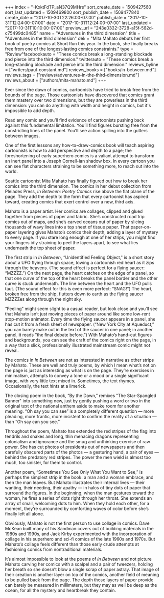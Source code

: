 +++
index = "-KxktFdTP_aN37Q9MHrs"
sort_create_date = 1509427560
sort_last_updated = 1509469800
sort_publish_date = 1509477840
create_date = "2017-10-30T22:26:00-07:00"
publish_date = "2017-10-31T12:24:00-07:00"
date = "2017-10-31T12:24:00-07:00"
last_updated = "2017-10-31T10:10:00-07:00"
preview_url = "243e0332-3728-a15f-562d-c75499dc0485"
name = "Adventures in the third dimension"
title = "Adventures in the third dimension"
dek = "Mita Mahato debuts her first book of poetry comics at Short Run this year. In the book, she finally breaks free from one of the longest-lasting comics constraints."
type = "Review"facebookauto = "These comics break a long-standing blockade and pierce into the third dimension."
twitterauto = "These comics break a long-standing blockade and pierce into the third dimension."
reviews_byline = ["writers/paul-constant.md"]
reviews_books = ["books/in-between.md"]
reviews_tags = ["reviews/adventures-in-the-third-dimension.md"]
reviews_about = ["authors/mita-mahato.md"]
+++

Ever since the dawn of comics, cartoonists have tried to break free from the bounds of the page. Those cartoonists have discovered that comics grant them mastery over two dimensions, but they are powerless in the third dimension: you can do anything with width and height in comics, but it's impossible to add depth.

Read any comic and you’ll find evidence of cartoonists pushing back against this fundamental limitation. You’ll find figures bursting free from the constricting lines of the panel. You’ll see action spilling into the gutters between images. 

One of the first lessons any how-to-draw-comics book will teach aspiring cartoonists is how to add perspective and depth to a page; the foreshortening of early superhero comics is a valiant attempt to transform an inert panel into a Joseph Cornell-ian shadow box. In every cartoon you can see flat characters straining to be something more, to reach out into the world.

Seattle cartoonist Mita Mahato has finally figured out how to break her comics into the third dimension. The comics in her debut collection from Pleiades Press, *In Between: Poetry Comics* rise above the flat plane of the page. They add the depth to the form that every cartoonist has aspired toward, creating comics that exert control over a new, third axis.

Mahato is a paper artist. Her comics are collages, clipped and glued together from pieces of paper and fabric. She’s constructed road trip comics out of maps, and she’s carved oceans out of paper by slicing thousands of wavy lines into a top sheet of tissue paper. That paper-on-paper layering gives Mahato’s comics their depth, adding a layer of mystery to every page. If you stare long enough at one of her strips, you might find your fingers idly straining to peel the layers apart, to see what lies underneath the top sheet of paper.

The first strip in *In Between*, “Unidentified Feeling Object," is a short story about a UFO flying through space, towing a cartoonish red heart as it zips through the heavens. (The sound effect is perfect for a flying saucer: “MZZZZ.”) On the next page, the heart catches on the edge of a panel, so that one curve of the top of the heart breaks the panel border and the other curve is stuck underneath. The line between the heart and the UFO pulls taut. (The sound effect for this is even more perfect: “SNAG!”) The heart, broken free from the ship, flutters down to earth as the flying saucer MZZZZes along through the night sky.

“Feeling” might seem slight to a casual reader, but look close and you’ll see that Mahato isn’t just moving pieces of paper around like some low-rent stop-motion animator. Every time the flying saucer appears in a panel, she has cut it from a fresh sheet of newspaper. (“New York City at Aqueduct,” you can barely make out in the text of the saucer in one panel; in another panel, it reads “the final debate before.”) With Mahato’s hand-cut figures and backgrounds, you can see the craft of the comics right on the page, in a way that a slick, professionally illustrated mainstream comic might not reveal.

The comics in *In Between* are not as interested in narrative as other strips by Mahato. These are well and truly poems, by which I mean what’s not on the page is just as interesting as what is on the page. They’re exercises in minimalism, attempts to convey a tone or a mood or a single significant image, with very little text mixed in. Sometimes, the text rhymes. Occasionally, the text hints at a limerick. 

The closing poem in the book, “By the Dawn,” remixes "The Star-Spangled Banner" into something new, just by gently pushing a word or two in the original text of the national anthem aside to make room for another meaning. “Oh say you can see” is a completely different question — more pleading, more frantic, more insistent to confirm the reality of a situation — than “Oh say can you see.”

Throughout the poem, Mahato has extended the red stripes of the flag into tendrils and snakes and long, thin menacing dragons representing colonialism and ignorance and the smug and unthinking exercise of raw power. She has cut photos of presidents out of newspapers and then carefully obscured parts of the photos — a gesturing hand, a pair of eyes — behind the predatory red stripes. The power the men wield is almost too much, too sinister, for them to control.

Another poem, “Sometimes You See Only What You Want to See,” is perhaps the simplest strip in the book: a man and a woman embrace, and then the man leaves. But Mahato illustrates their internal lives — their wanting, their needing, their apathy — in halos of tiny dots of paper that surround the figures. In the beginning, when the man gestures toward the woman, he fires a series of dots right through her throat.  She extends an array of small, welcoming dots to him. When they hold each other, for a moment, they’re surrounded by comforting waves of color before she’s finally left all alone.

Obviously, Mahato is not the first person to use collage in comics. Dave McKean built many of his Sandman covers out of building materials in the 1980s and 1990s, and Jack Kirby experimented with the incorporation of collage in his superhero and sci-fi comics of the late 1960s and 1970s. But Mahato’s collage feels different than those early crude attempts at fashioning comics from nontraditional materials.

It’s almost impossible to look at the poems of *In Between* and not picture Mahato carving her comics with a scalpel and a pair of tweezers, holding her breath so she doesn’t blow a single scrap of paper astray. That image of their creation is another layer on top of the comics, another field of meaning to be pulled back from the page. The depth those layers of paper provide can barely be measured in millimeters, but they may as well be deep as the ocean, for all the mystery and heartbreak they contain.
